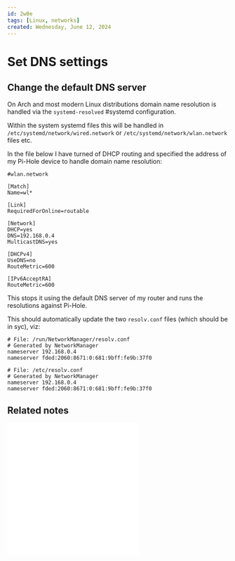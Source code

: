```yaml
---
id: 2w0e
tags: [Linux, networks]
created: Wednesday, June 12, 2024
---
```


# Set DNS settings

## Change the default DNS server

On Arch and most modern Linux distributions domain name resolution is handled
via the `systemd-resolved` #systemd configuration.

Within the system systemd files this will be handled in
`/etc/systemd/network/wired.network` or `/etc/systemd/network/wlan.network`
files etc.

In the file below I have turned of DHCP routing and specified the address of my
Pi-Hole device to handle domain name resolution:

```
#wlan.network

[Match]
Name=wl*

[Link]
RequiredForOnline=routable

[Network]
DHCP=yes
DNS=192.168.0.4
MulticastDNS=yes

[DHCPv4]
UseDNS=no
RouteMetric=600

[IPv6AcceptRA]
RouteMetric=600

```

This stops it using the default DNS server of my router and runs the resolutions
against Pi-Hole.

This should automatically update the two `resolv.conf` files (which should be in
syc), viz:

```
# File: /run/NetworkManager/resolv.conf
# Generated by NetworkManager
nameserver 192.168.0.4
nameserver fded:2060:8671:0:681:9bff:fe9b:37f0

```

```
# File: /etc/resolv.conf
# Generated by NetworkManager
nameserver 192.168.0.4
nameserver fded:2060:8671:0:681:9bff:fe9b:37f0

```

## Related notes

![Network scanning](/static/Network_scanning.md)
![Network debugging](/static/Network_debugging.md)
